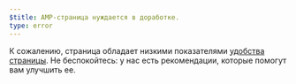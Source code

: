 ```yaml
---
$title: AMP-страница нуждается в доработке.
type: error
---
```


К сожалению, страница обладает низкими показателями [удобства страницы](https://developers.google.com/search/docs/guides/page-experience). Не беспокойтесь: у нас есть рекомендации, которые помогут вам улучшить ее.
